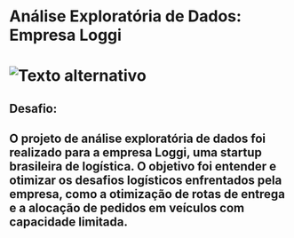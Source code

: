 <h1> Análise Exploratória de Dados: Empresa Loggi<h1>
 <img src="images/project1.jpeg" alt="Texto alternativo">
<h2>Desafio:<h2>
O projeto de análise exploratória de dados foi realizado para a empresa Loggi, uma startup brasileira de logística. O objetivo foi entender e otimizar os desafios logísticos enfrentados pela empresa, como a otimização de rotas de entrega e a alocação de pedidos em veículos com capacidade limitada.


